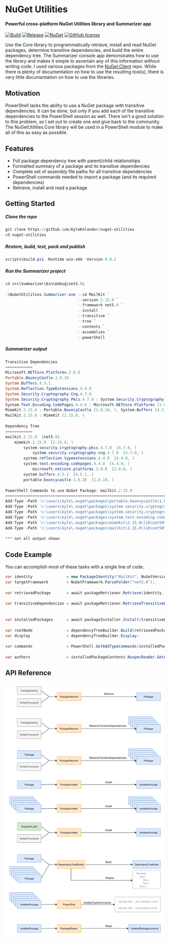 # NuGet Utilities

#### Powerful cross-platform NuGet Utilities library and Summarizer app

[![Build](https://github.com/KyleKolander/nuget-utilities/actions/workflows/ci.yml/badge.svg)](https://github.com/KyleKolander/nuget-utilities/actions/workflows/ci.yml) [![Release](https://github.com/KyleKolander/nuget-utilities/actions/workflows/release.yml/badge.svg)](https://github.com/KyleKolander/nuget-utilities/actions/workflows/release.yml) [![NuGet](https://img.shields.io/nuget/v/NuGetUtilities.Core.svg)](https://www.nuget.org/packages/NuGetUtilities.Core/) [![GitHub license](https://img.shields.io/badge/license-MIT%20-blue.svg)](LICENSE)

Use the Core library to programmatically retrieve, install and read NuGet packages, determine transitive dependencies, and build the entire dependency tree. The Summarizer console app demonstrates how to use the library and makes it simple to ascertain any of this information without writing code.  I used various packages from the [NuGet.Client](https://github.com/NuGet/NuGet.Client) repo.  While there is plenty of documentation on how to use the resulting tool(s), there is very little documentation on how to use the libraries.

## Motivation

PowerShell lacks the ability to use a NuGet package with transitive dependencies.  It can be done, but only if you add each of the transitive dependencies to the PowerShell session as well.  There isn't a good solution to this problem, so I set out to create one and give back to the community.  The NuGetUtilities.Core library will be used in a PowerShell module to make all of this as easy as possible.

## Features

- Full package dependency tree with parent/child relationships
- Formatted summary of a package and its transitive dependencies
- Complete set of assembly file paths for all transitive dependencies
- PowerShell commands needed to import a package (and its required dependencies)
- Retrieve, install and read a package

## Getting Started

##### Clone the repo

```powershell
git clone https://github.com/KyleKolander/nuget-utilities
cd nuget-utilities
```

##### Restore, build, test, pack and publish

```powershell
scripts\build.ps1 -Runtime win-x64 -Version 0.0.2
```

##### Run the Summarizer project

```powershell
cd src\Summarizer\bin\Debug\net5.0\

.\NuGetUtilities.Summarizer.exe --id MailKit `
                                --version 2.15.0 `
                                --framework net5.0 `
                                --install `
                                --transitive `
                                --tree `
                                --contents `
                                --assemblies `
                                --powerShell
```

##### Summarizer output

```powershell
Transitive Dependencies
============
Microsoft.NETCore.Platforms.2.0.0
Portable.BouncyCastle.1.8.10
System.Buffers.4.5.1
System.Reflection.TypeExtensions.4.4.0
System.Security.Cryptography.Cng.4.7.0
System.Security.Cryptography.Pkcs.4.7.0 : System.Security.Cryptography.Cng [4.7.0, )
System.Text.Encoding.CodePages.4.4.0 : Microsoft.NETCore.Platforms [2.0.0, )
MimeKit.2.15.0 : Portable.BouncyCastle [1.8.10, ), System.Buffers [4.5.1, ), System.Reflection.TypeExtensions [4.4.0, ), System.Security.Cryptography.Pkcs [4.7.0, ), System.Text.Encoding.CodePages [4.4.0, )
MailKit.2.15.0 : MimeKit [2.15.0, )

Dependency Tree
============
mailkit.2.15.0  {net5.0}
    mimekit.2.15.0  [2.15.0, )
        system.security.cryptography.pkcs.4.7.0  [4.7.0, )
            system.security.cryptography.cng.4.7.0  [4.7.0, )
        system.reflection.typeextensions.4.4.0  [4.4.0, )
        system.text.encoding.codepages.4.4.0  [4.4.0, )
            microsoft.netcore.platforms.2.0.0  [2.0.0, )
        system.buffers.4.5.1  [4.5.1, )
        portable.bouncycastle.1.8.10  [1.8.10, )

PowerShell Commands to use NuGet Package: mailkit.2.15.0
================================================================================
Add-Type -Path 'c:\users\kyle\.nuget\packages\portable.bouncycastle\1.8.10\lib\netstandard2.0\BouncyCastle.Crypto.dll'
Add-Type -Path 'c:\users\kyle\.nuget\packages\system.security.cryptography.cng\4.7.0\lib\netcoreapp3.0\System.Security.Cryptography.Cng.dll'
Add-Type -Path 'c:\users\kyle\.nuget\packages\system.security.cryptography.pkcs\4.7.0\lib\netcoreapp3.0\System.Security.Cryptography.Pkcs.dll'
Add-Type -Path 'c:\users\kyle\.nuget\packages\system.text.encoding.codepages\4.4.0\lib\netstandard2.0\System.Text.Encoding.CodePages.dll'
Add-Type -Path 'c:\users\kyle\.nuget\packages\mimekit\2.15.0\lib\net50\MimeKit.dll'
Add-Type -Path 'c:\users\kyle\.nuget\packages\mailkit\2.15.0\lib\net50\MailKit.dll'

*** not all output shown
```

## Code Example

You can accomplish most of these tasks with a single line of code.

```csharp
var identity               = new PackageIdentity("MailKit", NuGetVersion.Parse("2.15.0"));
var targetFramework        = NuGetFramework.ParseFolder("net5.0");

var retrievedPackage       = await packageRetriever.Retrieve(identity, targetFramework);

var transitiveDependencies = await packageRetriever.RetrieveTransitiveDependencies(retrievedPackage
                                                                                 , targetFramework);

var installedPackages      = await packageInstaller.Install(transitiveDependencies);

var rootNode               = dependencyTreeBuilder.Build(retrievedPackage, transitiveDependencies);
var display                = dependencyTreeBuilder.Display;

var commands               = PowerShell.GetAddTypeCommands(installedPackages);

var authors                = installedPackageContents.NuspecReader.GetAuthors();
```

## API Reference

![Flow Diagrams](https://raw.githubusercontent.com/KyleKolander/nuget-utilities/main/diagrams/Flow.png)
